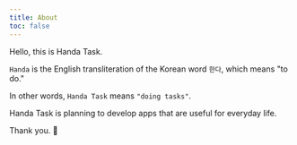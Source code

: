 ```yaml
---
title: About
toc: false
---
```


Hello, this is Handa Task.

`Handa` is the English transliteration of the Korean word `한다`, which means "to do."

In other words, `Handa Task` means `"doing tasks"`.

Handa Task is planning to develop apps that are useful for everyday life.

Thank you. 🙏
